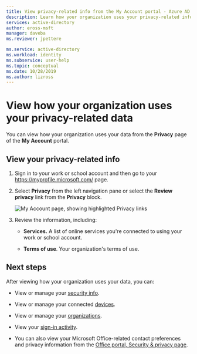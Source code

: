 ```yaml
---
title: View privacy-related info from the My Account portal - Azure AD
description: Learn how your organization uses your privacy-related information from the Privacy page of the My Account portal.
services: active-directory
author: eross-msft
manager: daveba
ms.reviewer: jpettere

ms.service: active-directory
ms.workload: identity
ms.subservice: user-help
ms.topic: conceptual
ms.date: 10/28/2019
ms.author: lizross
---
```


# View how your organization uses your privacy-related data

You can view how your organization uses your data from the **Privacy** page of the **My Account** portal.

## View your privacy-related info

1. Sign in to your work or school account and then go to your https://myprofile.microsoft.com/ page.

2. Select **Privacy** from the left navigation pane or select the **Review privacy** link from the **Privacy** block.

    ![My Account page, showing highlighted Privacy links](media/my-account-portal/my-account-portal-privacy.png)

3. Review the information, including:

    - **Services.** A list of online services you're connected to using your work or school account.

    - **Terms of use**. Your organization's terms of use.

## Next steps

After viewing how your organization uses your data, you can:

- View or manage your [security info](user-help-security-info-overview.md).

- View or manage your connected [devices](my-account-portal-devices-page.md).

- View or manage your [organizations](my-account-portal-organizations-page.md).

- View your [sign-in activity](my-account-portal-sign-ins-page.md).

- You can also view your Microsoft Office-related contact preferences and privacy information from the [Office portal, Security & privacy page](https://portal.office.com/account/#security).
